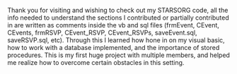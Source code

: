 Thank you for visiting and wishing to check out my STARSORG code, all the info needed to understand the sections I contributed or partially contributed in are written as comments inside the vb and sql files (frmEvent, CEvent, CEvents, frmRSVP, CEvent_RSVP, CEvent_RSVPs, saveEvent.sql, saveRSVP.sql, etc). 
Through this I learned how hone in on my visual basic, how to work with a database implemented, and the importance of stored procedures. 
This is my first huge project with multiple members, and helped me realize how to overcome certain obstacles in this setting.
